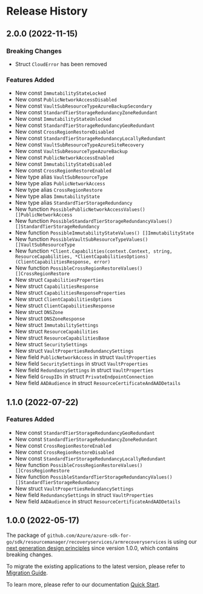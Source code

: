 # Release History

## 2.0.0 (2022-11-15)
### Breaking Changes

- Struct `CloudError` has been removed

### Features Added

- New const `ImmutabilityStateLocked`
- New const `PublicNetworkAccessDisabled`
- New const `VaultSubResourceTypeAzureBackupSecondary`
- New const `StandardTierStorageRedundancyZoneRedundant`
- New const `ImmutabilityStateUnlocked`
- New const `StandardTierStorageRedundancyGeoRedundant`
- New const `CrossRegionRestoreDisabled`
- New const `StandardTierStorageRedundancyLocallyRedundant`
- New const `VaultSubResourceTypeAzureSiteRecovery`
- New const `VaultSubResourceTypeAzureBackup`
- New const `PublicNetworkAccessEnabled`
- New const `ImmutabilityStateDisabled`
- New const `CrossRegionRestoreEnabled`
- New type alias `VaultSubResourceType`
- New type alias `PublicNetworkAccess`
- New type alias `CrossRegionRestore`
- New type alias `ImmutabilityState`
- New type alias `StandardTierStorageRedundancy`
- New function `PossiblePublicNetworkAccessValues() []PublicNetworkAccess`
- New function `PossibleStandardTierStorageRedundancyValues() []StandardTierStorageRedundancy`
- New function `PossibleImmutabilityStateValues() []ImmutabilityState`
- New function `PossibleVaultSubResourceTypeValues() []VaultSubResourceType`
- New function `*Client.Capabilities(context.Context, string, ResourceCapabilities, *ClientCapabilitiesOptions) (ClientCapabilitiesResponse, error)`
- New function `PossibleCrossRegionRestoreValues() []CrossRegionRestore`
- New struct `CapabilitiesProperties`
- New struct `CapabilitiesResponse`
- New struct `CapabilitiesResponseProperties`
- New struct `ClientCapabilitiesOptions`
- New struct `ClientCapabilitiesResponse`
- New struct `DNSZone`
- New struct `DNSZoneResponse`
- New struct `ImmutabilitySettings`
- New struct `ResourceCapabilities`
- New struct `ResourceCapabilitiesBase`
- New struct `SecuritySettings`
- New struct `VaultPropertiesRedundancySettings`
- New field `PublicNetworkAccess` in struct `VaultProperties`
- New field `SecuritySettings` in struct `VaultProperties`
- New field `RedundancySettings` in struct `VaultProperties`
- New field `GroupIDs` in struct `PrivateEndpointConnection`
- New field `AADAudience` in struct `ResourceCertificateAndAADDetails`


## 1.1.0 (2022-07-22)
### Features Added

- New const `StandardTierStorageRedundancyGeoRedundant`
- New const `StandardTierStorageRedundancyZoneRedundant`
- New const `CrossRegionRestoreEnabled`
- New const `CrossRegionRestoreDisabled`
- New const `StandardTierStorageRedundancyLocallyRedundant`
- New function `PossibleCrossRegionRestoreValues() []CrossRegionRestore`
- New function `PossibleStandardTierStorageRedundancyValues() []StandardTierStorageRedundancy`
- New struct `VaultPropertiesRedundancySettings`
- New field `RedundancySettings` in struct `VaultProperties`
- New field `AADAudience` in struct `ResourceCertificateAndAADDetails`


## 1.0.0 (2022-05-17)

The package of `github.com/Azure/azure-sdk-for-go/sdk/resourcemanager/recoveryservices/armrecoveryservices` is using our [next generation design principles](https://azure.github.io/azure-sdk/general_introduction.html) since version 1.0.0, which contains breaking changes.

To migrate the existing applications to the latest version, please refer to [Migration Guide](https://aka.ms/azsdk/go/mgmt/migration).

To learn more, please refer to our documentation [Quick Start](https://aka.ms/azsdk/go/mgmt).